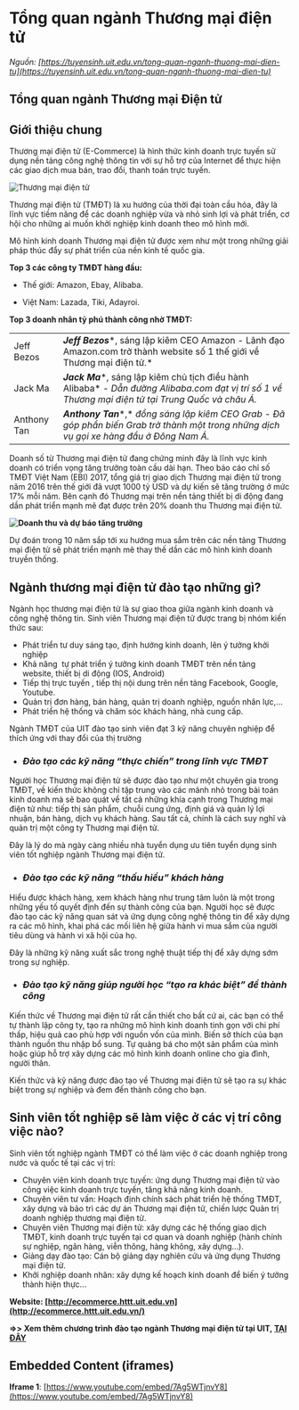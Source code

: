 # Tổng quan ngành Thương mại điện tử

_Nguồn: [https://tuyensinh.uit.edu.vn/tong-quan-nganh-thuong-mai-dien-tu](https://tuyensinh.uit.edu.vn/tong-quan-nganh-thuong-mai-dien-tu)_

## Tổng quan ngành Thương mại Điện tử

## **Giới thiệu chung**

Thương mại điện tử (E-Commerce) là hình thức kinh doanh trực tuyến sử dụng nền tảng công nghệ thông tin với sự hỗ trợ của Internet để thực hiện các giao dịch mua bán, trao đổi, thanh toán trực tuyến.

![Thương mại điện tử](https://tuyensinh.uit.edu.vn/sites/default/files/uploads/images/201804/thuong_mai_dien_tu.jpg)

Thương mại điện tử (TMĐT) là xu hướng của thời đại toàn cầu hóa, đây là lĩnh vực tiềm năng để các doanh nghiệp vừa và nhỏ sinh lợi và phát triển, cơ hội cho những ai muốn khởi nghiệp kinh doanh theo mô hình mới.

Mô hình kinh doanh Thương mại điện tử được xem như một trong những giải pháp thúc đẩy sự phát triển của nền kinh tế quốc gia.

**Top 3 các công ty TMĐT hàng đầu:**

- Thế giới: Amazon, Ebay, Alibaba.

- Việt Nam: Lazada, Tiki, Adayroi.

**Top 3 doanh nhân tỷ phú thành công nhờ TMĐT:**

|  |  |
| --- | --- |
| Jeff Bezos | ***Jeff Bezos****, sáng lập kiêm CEO Amazon  - Lãnh đạo Amazon.com trở thành website số 1 thế giới về Thương mại điện tử.* |
| Jack Ma | ***Jack Ma****, sáng lập kiêm chủ tịch điều hành Alibaba*  *- Dẫn đường Alibaba.com đạt vị trí số 1 về Thương mại điện tử tại Trung Quốc và châu Á.* |
| Anthony Tan | ***Anthony Tan****,* *đồng sáng lập kiêm CEO Grab*  *- Đã góp phần biến Grab trở thành một trong những dịch vụ gọi xe hàng đầu ở Đông Nam Á.* |

Doanh số từ Thương mại điện tử đang chứng minh đây là lĩnh vực kinh doanh có triển vọng tăng trưởng toàn cầu dài hạn. Theo báo cáo chỉ số TMĐT Việt Nam (EBI) 2017, tổng giá trị giao dịch Thương mại điện tử trong năm 2016 trên thế giới đã vượt 1000 tỷ USD và dự kiến sẽ tăng trường ở mức 17% mỗi năm. Bên cạnh đó Thương mại trên nền tảng thiết bị di động đang dần phát triển mạnh mẽ đạt được trên 20% doanh thu Thương mại điện tử.

**![Doanh thu và dự báo tăng trưởng](https://tuyensinh.uit.edu.vn/sites/default/files/uploads/images/201804/4.png)**

Dự đoán trong 10 năm sắp tới xu hướng mua sắm trên các nền tảng Thương mại điện tử sẽ phát triển mạnh mẽ thay thế dần các mô hình kinh doanh truyền thống.

## **Ngành thương mại điện tử đào tạo những gì?**

Ngành học thương mại điện tử là sự giao thoa giữa ngành kinh doanh và công nghệ thông tin. Sinh viên Thương mại điện tử được trang bị nhóm kiến thức sau:

* Phát triển tư duy sáng tạo, định hướng kinh doanh, lên ý tưởng khởi nghiệp
* Khả năng  tự phát triển ý tưởng kinh doanh TMĐT trên nền tảng  website, thiết bị di động (IOS, Android)
* Tiếp thị trực tuyến , tiếp thị nội dung trên nền tảng Facebook, Google, Youtube.
* Quản trị đơn hàng, bán hàng, quản trị doanh nghiệp, nguồn nhân lực,…
* Phát triển hệ thống và chăm sóc khách hàng, nhà cung cấp.

Ngành TMĐT của UIT đào tạo sinh viên đạt 3 kỹ năng chuyên nghiệp để thích ứng với thay đổi của thị trường

* ### ***Đào tạo các kỹ năng “thực chiến” trong lĩnh vực TMĐT***

Người học Thương mại điện tử sẽ được đào tạo như một chuyên gia trong TMĐT, về kiến thức không chỉ tập trung vào các mảnh nhỏ trong bài toán kinh doanh mà sẽ bao quát về tất cả những khía cạnh trong Thương mại điện tử như: tiếp thị sản phẩm, chuỗi cung ứng, định giá và quản lý lợi nhuận, bán hàng, dịch vụ khách hàng. Sau tất cả, chính là cách suy nghĩ và quản trị một công ty Thương mại điện tử.

Đây là lý do mà ngày càng nhiều nhà tuyển dụng ưu tiên tuyển dụng sinh viên tốt nghiệp ngành Thương mại điện tử.

* ### ***Đào tạo các kỹ năng “thấu hiểu” khách hàng***

Hiểu được khách hàng, xem khách hàng như trung tâm luôn là một trong những yếu tố quyết định đến sự thành công của bạn. Người học sẽ được đào tạo các kỹ năng quan sát và ứng dụng công nghệ thông tin để xây dựng ra các mô hình, khai phá các mối liên hệ giữa hành vi mua sắm của người tiêu dùng và hành vi xã hội của họ.

Đây là những kỹ năng xuất sắc trong nghệ thuật tiếp thị để xây dựng sớm trong sự nghiệp.

* ### ***Đào tạo kỹ năng giúp người học “tạo ra khác biệt” để thành công***

Kiến thức về Thương mại điện tử rất cần thiết cho bất cứ ai, các bạn có thể tự thành lập công ty, tạo ra những mô hình kinh doanh tinh gọn với chi phí thấp, hiệu quả cao phù hợp với nguồn vốn của mình. Biến sở thích của bạn thành nguồn thu nhập bổ sung. Tự quảng bá cho một sản phẩm của mình hoặc giúp hỗ trợ xây dựng các mô hình kinh doanh online cho gia đình, người thân.

Kiến thức và kỹ năng được đào tạo về Thương mại điện tử sẽ tạo ra sự khác biệt trong sự nghiệp và đem đến thành công cho bạn.

## **Sinh viên tốt nghiệp sẽ làm việc ở các vị trí công việc nào?**

Sinh viên tốt nghiệp ngành TMĐT có thể làm việc ở các doanh nghiệp trong nước và quốc tế tại các vị trí:

* Chuyên viên kinh doanh trực tuyến: ứng dụng Thương mại điện tử vào công việc kinh doanh trực tuyến, tăng khả năng kinh doanh.
* Chuyên viên tư vấn: Hoạch định chính sách phát triển hệ thống TMĐT, xây dựng và bảo trì các dự án Thương mại điện tử, chiến lược Quản trị doanh nghiệp thương mại điện tử.
* Chuyên viên Thương mại điện tử: xây dựng các hệ thống giao dịch TMĐT, kinh doanh trực tuyến tại cơ quan và doanh nghiệp (hành chính sự nghiệp, ngân hàng, viễn thông, hàng không, xây dựng…).
* Giảng dạy đào tạo: Cán bộ giảng dạy nghiên cứu và ứng dụng Thương mại điện tử.
* Khởi nghiệp doanh nhân: xây dựng kế hoạch kinh doanh để biến ý tưởng thành hiện thực...

**Website: [http://ecommerce.httt.uit.edu.vn](http://ecommerce.httt.uit.edu.vn/)**

**=>> Xem thêm chương trình đào tạo ngành Thương mại điện tử tại UIT, [TẠI ĐÂY](https://daa.uit.edu.vn/content/ky-su-nganh-he-thong-thong-tin-chuyen-nganh-thuong-mai-dien-tu-ap-dung-tu-khoa-12-2017)**

## Embedded Content (iframes)

**Iframe 1**: [https://www.youtube.com/embed/7Ag5WTjnvY8](https://www.youtube.com/embed/7Ag5WTjnvY8)